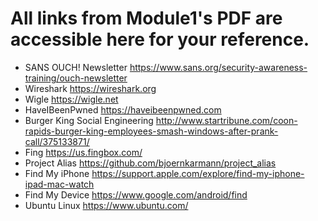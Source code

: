 # All links from Module1's PDF are accessible here for your reference. 

* SANS OUCH! Newsletter			https://www.sans.org/security-awareness-training/ouch-newsletter
* Wireshark				https://wireshark.org
* Wigle					https://wigle.net
* HaveIBeenPwned			https://haveibeenpwned.com
* Burger King Social Engineering	http://www.startribune.com/coon-rapids-burger-king-employees-smash-windows-after-prank-call/375133871/
* Fing					https://us.fingbox.com/
* Project Alias				https://github.com/bjoernkarmann/project_alias
* Find My iPhone			https://support.apple.com/explore/find-my-iphone-ipad-mac-watch
* Find My Device			https://www.google.com/android/find
* Ubuntu Linux				https://www.ubuntu.com/

